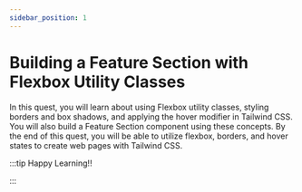 ```yaml
---
sidebar_position: 1
---
```


# Building a Feature Section with Flexbox Utility Classes

In this quest, you will learn about using Flexbox utility classes, styling borders and box shadows, and applying the hover modifier in Tailwind CSS. You will also build a Feature Section component using these concepts. By the end of this quest, you will be able to utilize flexbox, borders, and hover states to create web pages with Tailwind CSS.

:::tip Happy Learning!!

<QuestButton text="Go To Quest" link="https://app.stackup.dev/quest_page/building-a-feature-section-with-flexbox-utility-classes" />

:::
